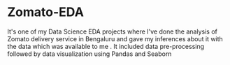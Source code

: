 # Zomato-EDA
It's one of my Data Science EDA projects where I've done the analysis of Zomato delivery service in Bengaluru and gave my inferences about it with the data which was available to me . It included data pre-processing followed by data visualization using Pandas and Seaborn
